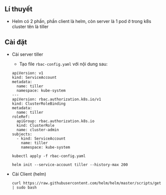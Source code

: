 ## Lí thuyết
- Helm có 2 phần, phần client là helm, còn server là 1 pod ở trong k8s cluster tên là tiller
## Cài đặt
- Cài server tiller
  - Tạo file `rbac-config.yaml` với nội dung sau:

  ```
  apiVersion: v1
  kind: ServiceAccount
  metadata:
    name: tiller
    namespace: kube-system
  ---
  apiVersion: rbac.authorization.k8s.io/v1
  kind: ClusterRoleBinding
  metadata:
    name: tiller
  roleRef:
    apiGroup: rbac.authorization.k8s.io
    kind: ClusterRole
    name: cluster-admin
  subjects:
    - kind: ServiceAccount
      name: tiller
      namespace: kube-system
  ```

  `kubectl apply -f rbac-config.yaml`

  `helm init --service-account tiller --history-max 200`

- Cài Client (helm)

  `curl https://raw.githubusercontent.com/helm/helm/master/scripts/get | sudo bash`

